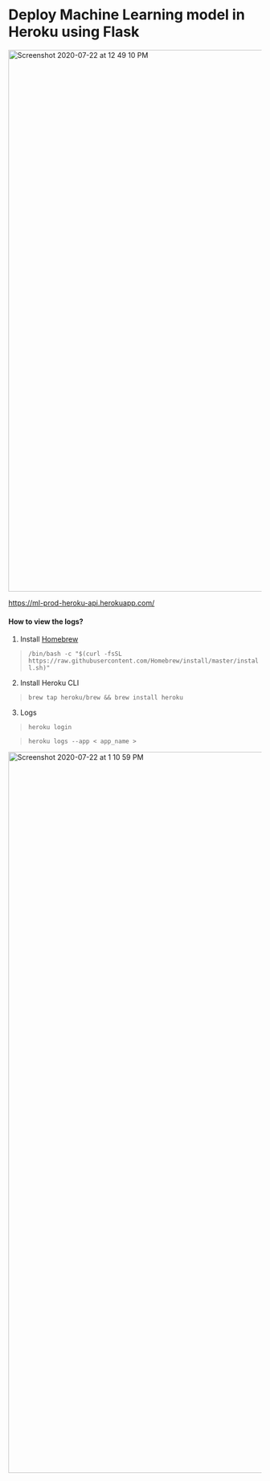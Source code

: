 # Deploy Machine Learning model in Heroku using Flask

<img width="1078" alt="Screenshot 2020-07-22 at 12 49 10 PM" src="https://user-images.githubusercontent.com/43387913/88162749-6e4d5800-cc1a-11ea-8133-7f6faca7ce0d.png">

https://ml-prod-heroku-api.herokuapp.com/


#### How to view the logs?
1. Install [Homebrew](https://brew.sh/) 
>`/bin/bash -c "$(curl -fsSL https://raw.githubusercontent.com/Homebrew/install/master/install.sh)"`

2. Install Heroku CLI
>`brew tap heroku/brew && brew install heroku`

3. Logs
>`heroku login`

>`heroku logs --app < app_name >`

<img width="1435" alt="Screenshot 2020-07-22 at 1 10 59 PM" src="https://user-images.githubusercontent.com/43387913/88165307-2fb99c80-cc1e-11ea-8d3b-d18148b282ca.png">
